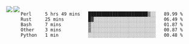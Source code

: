 <a href="https://github.com/anuraghazra/github-readme-stats">
  <img align="left" src="https://github-readme-stats.vercel.app/api?username=kfly8&count_private=true&show_icons=true&theme=calm" />
</a>
<a href="https://github.com/anuraghazra/github-readme-stats">
  <img align="left" src="https://github-readme-stats.vercel.app/api/top-langs/?username=kfly8&theme=calm&hide=HTML&exclude_repo=is3q-cr" />
</a>

<!--START_SECTION:waka-->
```text
Perl     5 hrs 49 mins   ██████████████████████▒░░   89.99 % 
Rust     25 mins         █▓░░░░░░░░░░░░░░░░░░░░░░░   06.49 % 
Bash     7 mins          ▒░░░░░░░░░░░░░░░░░░░░░░░░   01.87 % 
Other    3 mins          ▒░░░░░░░░░░░░░░░░░░░░░░░░   00.87 % 
Python   1 min           ░░░░░░░░░░░░░░░░░░░░░░░░░   00.48 % 
```
<!--END_SECTION:waka-->
